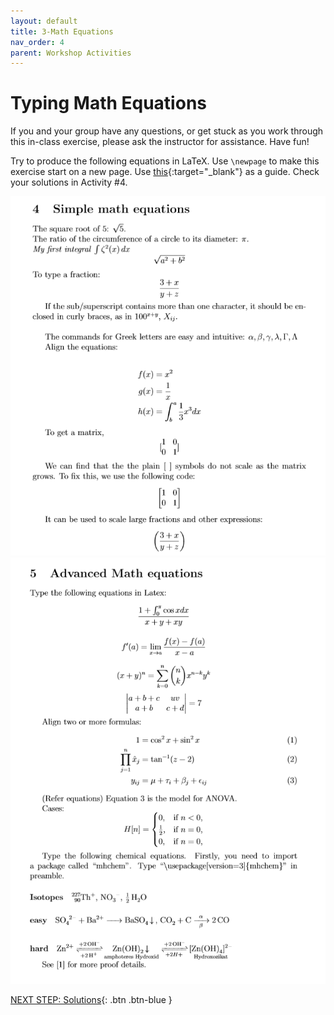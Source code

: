 ```yaml
---
layout: default
title: 3-Math Equations
nav_order: 4
parent: Workshop Activities
---
```


# Typing Math Equations
If you and your group have any questions, or get stuck as you work through this in-class exercise, please ask the instructor for assistance. Have fun!

Try to produce the following equations in LaTeX. Use `\newpage` to make this exercise start on a new page. Use [this](https://www.overleaf.com/learn/latex/Mathematical_expressions){:target="_blank"} as a guide. Check your solutions in Activity #4.

<img src="images/act-3/equ-1.png" alt="equations 1" style="width:720px;">

<img src="images/act-3/equ-2.png" alt="equation 2" style="width:720px;">

[NEXT STEP: Solutions](act-4.html){: .btn .btn-blue }
